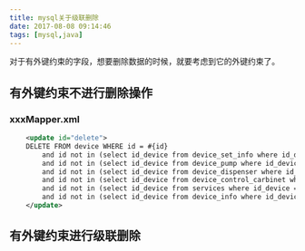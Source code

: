 ```yaml
---
title: mysql关于级联删除
date: 2017-08-08 09:14:46
tags: [mysql,java]
---
```

对于有外键约束的字段，想要删除数据的时候，就要考虑到它的外键约束了。
<!-- more -->

## 有外键约束不进行删除操作
### xxxMapper.xml
```xml
    <update id="delete">
    DELETE FROM device WHERE id = #{id}
        and id not in (select id_device from device_set_info where id_device = #{id})
        and id not in (select id_device from device_pump where id_device = #{id})
        and id not in (select id_device from device_dispenser where id_device = #{id})
        and id not in (select id_device from device_control_carbinet where id_device = #{id})
        and id not in (select id_device from services where id_device = #{id})
        and id not in (select id_device from device_info where id_device = #{id})
    </update>
```

## 有外键约束进行级联删除